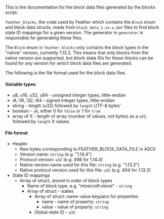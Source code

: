 This is the documentation for the block data files generated by the blocks script.

`feather_blocks`, the crate used by Feather which contains the `Block` enum
and block data structs, reads from `block_data_1.xx.x.dat` files to find
block state ID mappings for a given version. The generator in `generator`
is responsible for generating these files.

The `Block` enum in `feather_blocks` only contains the block types
in the "native" version, currently 1.13.2. This means that only blocks
from the native version are supported, but block state IDs for these
blocks can be found for any version for which block data files are
generated.

The following is the file format used for the block data files.

#### Variable types

* u8, u16, u32, u64 - unsigned integer types, little-endian
* i8, i16, i32, i64 - signed integer types, little-endian
* string - length (u32) followed by `length` UTF-8 bytes'
* boolean - `u8`, either 0 for `false` or 1 for `true`
* array of X - length of array (number of values, not bytes) as a `u32`, followed by `length` X values

#### File format

* Header
    * Raw bytes corresponding to FEATHER_BLOCK_DATA_FILE in ASCII
    * Version name: `string` (e.g. "1.14.4")
    * Protocol version: `u32` (e.g. 498 for 1.14.4)
    * Native version name used for this file: `string` (e.g. "1.13.2")
    * Native protocol version used for this file: `u32` (e.g. 404 for 1.13.2)
* State ID mappings
    * Array of struct, stored in order of block types
        * Name of block type, e.g. "minecraft:stone" - `string`
        * Array of struct - states
            * Array of struct: name-value keypairs for properties
                * name - name of property: `string`
                * value - value of property: `string`
            * Global state ID - `u32`